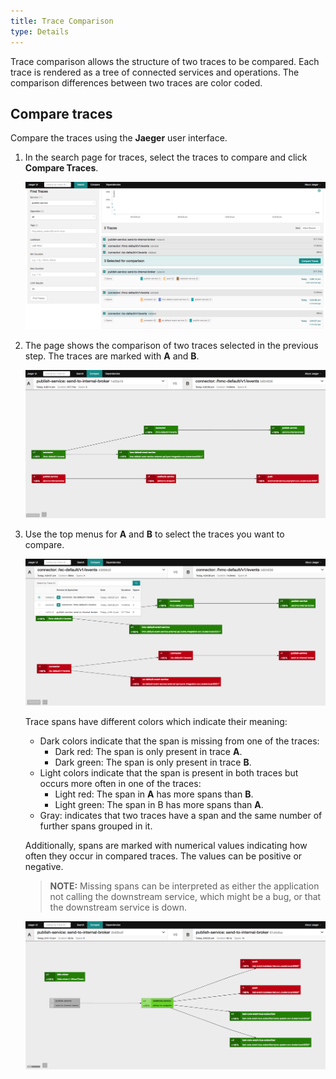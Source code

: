 ```yaml
---
title: Trace Comparison
type: Details
---
```


Trace comparison allows the structure of two traces to be compared. Each trace is rendered as a tree of connected services and operations. The comparison differences between two traces are color coded.

## Compare traces
Compare the traces using the **Jaeger** user interface.

1. In the search page for traces, select the traces to compare and click **Compare Traces**.

   ![Tracing architecture](assets/list-traces.png)

2. The page shows the comparison of two traces selected in the previous step. The traces are marked with **A** and **B**.

   ![Tracing architecture](assets/compare-traces-1.png)

3. Use the top menus for **A** and **B** to select the traces you want to compare.

   ![Tracing architecture](assets/compare-traces-2.png)
   
   Trace spans have different colors which indicate their meaning:
   * Dark colors indicate that the span is missing from one of the traces:
     * Dark red: The span is only present in trace **A**.
     * Dark green: The span is only present in trace **B**.
   * Light colors indicate that the span is present in both traces but occurs more often in one of the traces:
     * Light red: The span in **A** has more spans than **B**.
     * Light green: The span in B has more spans than **A**.
   * Gray: indicates that two traces have a span and the same number of further spans grouped in it.
  
   Additionally, spans are marked with numerical values indicating how often they occur in compared traces. The values can be positive or negative.
   
   >**NOTE:** Missing spans can be interpreted as either the application not calling the downstream service, which might be a bug, or that the downstream service is down.

   ![Tracing architecture](assets/compare-traces-colors.png)